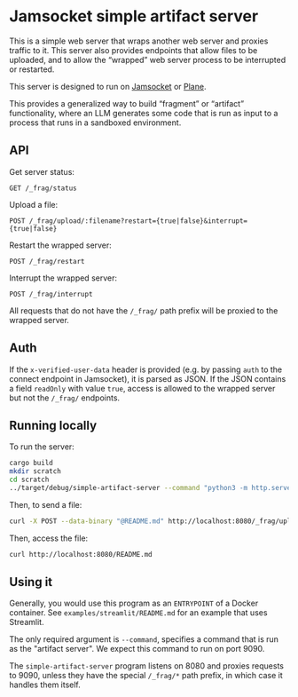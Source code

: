 # Jamsocket simple artifact server

This is a simple web server that wraps another web server and proxies traffic to it. This server also
provides endpoints that allow files to be uploaded, and to allow the “wrapped” web server process to
be interrupted or restarted.

This server is designed to run on [Jamsocket](https://jamsocket.com) or [Plane](https://plane.dev).

This provides a generalized way to build “fragment” or “artifact” functionality, where an LLM generates
some code that is run as input to a process that runs in a sandboxed environment.

## API

Get server status:

```
GET /_frag/status
```

Upload a file:

```
POST /_frag/upload/:filename?restart={true|false}&interrupt={true|false}
```

Restart the wrapped server:

```
POST /_frag/restart
```

Interrupt the wrapped server:

```
POST /_frag/interrupt
```

All requests that do not have the `/_frag/` path prefix will be proxied to the wrapped server.

## Auth

If the `x-verified-user-data` header is provided (e.g. by passing `auth` to the connect endpoint in Jamsocket),
it is parsed as JSON. If the JSON contains a field `readOnly` with value `true`, access is allowed to the
wrapped server but not the `/_frag/` endpoints.

## Running locally

To run the server:

```bash
cargo build
mkdir scratch
cd scratch
../target/debug/simple-artifact-server --command "python3 -m http.server 9090"
```

Then, to send a file:

```bash
curl -X POST --data-binary "@README.md" http://localhost:8080/_frag/upload/README.md
```

Then, access the file:

```bash
curl http://localhost:8080/README.md
```

## Using it

Generally, you would use this program as an `ENTRYPOINT` of a Docker container. See `examples/streamlit/README.md` for an example that uses Streamlit.

The only required argument is `--command`, specifies a command that is run as the "artifact server". We expect this command to run on port 9090.

The `simple-artifact-server` program listens on 8080 and proxies requests to 9090, unless they have the special `/_frag/*` path prefix, in which case it
handles them itself.
